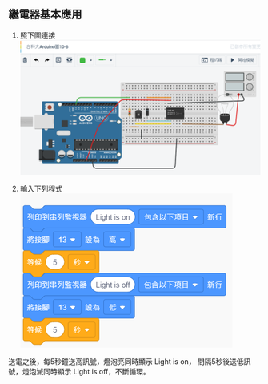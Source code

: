 ## 繼電器基本應用

1. 照下圖連接<br>
![10-6.PNG](10-6.PNG)

2. 輸入下列程式<br>
![10-8.PNG](10-8.PNG)

送電之後，每5秒鐘送高訊號，燈泡亮同時顯示 Light is on，<bd>
間隔5秒後送低訊號，燈泡滅同時顯示 Light is off，不斷循環。

